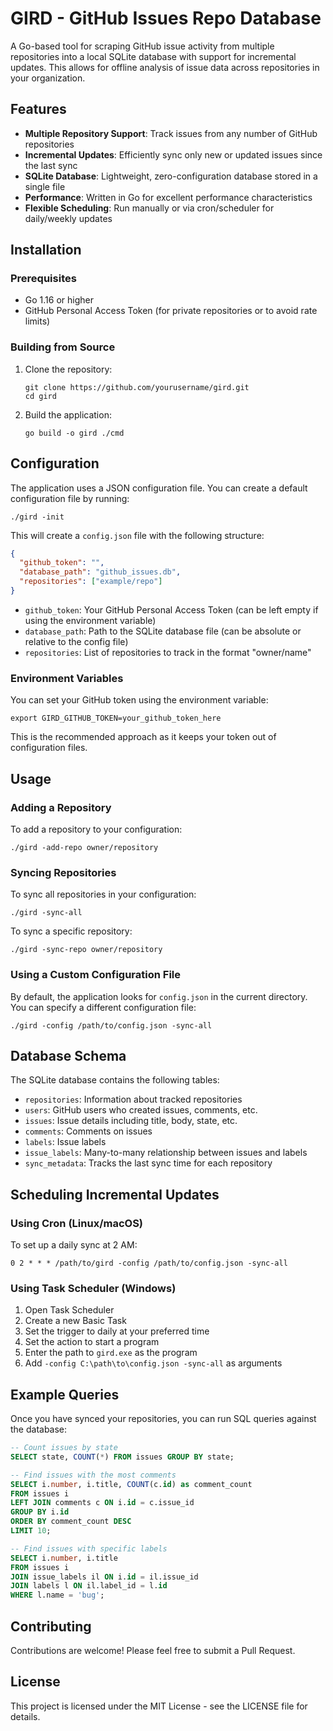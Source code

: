 # GIRD - GitHub Issues Repo Database

A Go-based tool for scraping GitHub issue activity from multiple repositories
into a local SQLite database with support for incremental updates. This allows
for offline analysis of issue data across repositories in your organization.

## Features

- **Multiple Repository Support**: Track issues from any number of GitHub repositories
- **Incremental Updates**: Efficiently sync only new or updated issues since the last sync
- **SQLite Database**: Lightweight, zero-configuration database stored in a single file
- **Performance**: Written in Go for excellent performance characteristics
- **Flexible Scheduling**: Run manually or via cron/scheduler for daily/weekly updates

## Installation

### Prerequisites

- Go 1.16 or higher
- GitHub Personal Access Token (for private repositories or to avoid rate limits)

### Building from Source

1. Clone the repository:

   ```
   git clone https://github.com/yourusername/gird.git
   cd gird
   ```

2. Build the application:
   ```
   go build -o gird ./cmd
   ```

## Configuration

The application uses a JSON configuration file. You can create a default configuration file by running:

```
./gird -init
```

This will create a `config.json` file with the following structure:

```json
{
  "github_token": "",
  "database_path": "github_issues.db",
  "repositories": ["example/repo"]
}
```

- `github_token`: Your GitHub Personal Access Token (can be left empty if using the environment variable)
- `database_path`: Path to the SQLite database file (can be absolute or relative to the config file)
- `repositories`: List of repositories to track in the format "owner/name"

### Environment Variables

You can set your GitHub token using the environment variable:

```
export GIRD_GITHUB_TOKEN=your_github_token_here
```

This is the recommended approach as it keeps your token out of configuration files.

## Usage

### Adding a Repository

To add a repository to your configuration:

```
./gird -add-repo owner/repository
```

### Syncing Repositories

To sync all repositories in your configuration:

```
./gird -sync-all
```

To sync a specific repository:

```
./gird -sync-repo owner/repository
```

### Using a Custom Configuration File

By default, the application looks for `config.json` in the current directory. You can specify a different configuration file:

```
./gird -config /path/to/config.json -sync-all
```

## Database Schema

The SQLite database contains the following tables:

- `repositories`: Information about tracked repositories
- `users`: GitHub users who created issues, comments, etc.
- `issues`: Issue details including title, body, state, etc.
- `comments`: Comments on issues
- `labels`: Issue labels
- `issue_labels`: Many-to-many relationship between issues and labels
- `sync_metadata`: Tracks the last sync time for each repository

## Scheduling Incremental Updates

### Using Cron (Linux/macOS)

To set up a daily sync at 2 AM:

```
0 2 * * * /path/to/gird -config /path/to/config.json -sync-all
```

### Using Task Scheduler (Windows)

1. Open Task Scheduler
2. Create a new Basic Task
3. Set the trigger to daily at your preferred time
4. Set the action to start a program
5. Enter the path to `gird.exe` as the program
6. Add `-config C:\path\to\config.json -sync-all` as arguments

## Example Queries

Once you have synced your repositories, you can run SQL queries against the database:

```sql
-- Count issues by state
SELECT state, COUNT(*) FROM issues GROUP BY state;

-- Find issues with the most comments
SELECT i.number, i.title, COUNT(c.id) as comment_count
FROM issues i
LEFT JOIN comments c ON i.id = c.issue_id
GROUP BY i.id
ORDER BY comment_count DESC
LIMIT 10;

-- Find issues with specific labels
SELECT i.number, i.title
FROM issues i
JOIN issue_labels il ON i.id = il.issue_id
JOIN labels l ON il.label_id = l.id
WHERE l.name = 'bug';
```

## Contributing

Contributions are welcome! Please feel free to submit a Pull Request.

## License

This project is licensed under the MIT License - see the LICENSE file for details.

